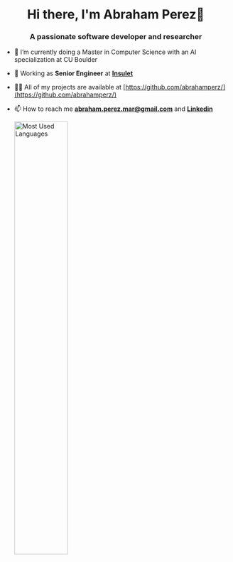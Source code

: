 <h1 align="center">Hi there, I'm Abraham Perez👋</h1>
<h3 align="center">A passionate software developer and researcher</h3>

- 🌱 I’m currently doing a Master in Computer Science with an AI specialization at CU Boulder
  
- 📄 Working as **Senior Engineer** at **[Insulet](https://www.insulet.com/)**

- 👨‍💻 All of my projects are available at [https://github.com/abrahamperz/](https://github.com/abrahamperz/)

- 📫 How to reach me **abraham.perez.mar@gmail.com** and **[Linkedin](https://github.com/abrahamperz/)**

  <img 
  src="https://github-readme-stats.vercel.app/api/top-langs/?username=abrahamperz&layout=compact&hide=jupyter%20notebook&langs_count=8" 
  alt="Most Used Languages" 
  width="50%" />




